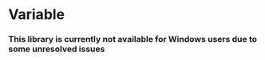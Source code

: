 # Variable


### This library is currently not available for Windows users due to some unresolved issues

